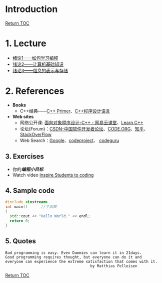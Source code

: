 Introduction
===
[Return TOC](../../README.md)

# 1. Lecture
- [绪论1——如何学习编程](./C%2B%2B_%E7%BB%AA%E8%AE%BA1.pdf)
- [绪论2——计算机基础知识](./C%2B%2B%E7%AC%AC01%E8%AE%B2%20%E7%BB%AA%E8%AE%BA1%EF%BC%9A%E8%AE%A1%E7%AE%97%E6%9C%BA%E5%9F%BA%E7%A1%80%E7%9F%A5%E8%AF%86.pdf)
- [绪论3——信息的表示与存储](./C%2B%2B%E7%AC%AC02%E8%AE%B2%20%E7%BB%AA%E8%AE%BA2%EF%BC%9A%E4%BF%A1%E6%81%AF%E7%9A%84%E8%A1%A8%E7%A4%BA%E4%B8%8E%E5%AD%98%E5%82%A8.pdf)

# 2. References
- **Books**
  - C++经典——[C++ Primer](https://book.douban.com/subject/1767741/)、[C++程序设计语言](https://book.douban.com/subject/4604591/)
- **Web sites**
  - 网络公开课: [面向对象程序设计-C++ - 网易云课堂](http://study.163.com/course/courseMain.htm?courseId=271005)、[Learn C++](www.learncpp.com)
  - 论坛(Forum)：[CSDN-中国软件开发者论坛](www.csdn.net)、[CODE.ORG](www.code.org)、[知乎](www.zhihu.com)、[StackOverFlow](www.stackoverlow.com)
  - Web Search：[Google](www.google.com.hk)、[codeproject](www.codeproject.com)、 [codeguru](www.codeguru.com)

## 3. Exercises
- 你的***编程小目标***
- Watch video [Inspire Students to coding](https://code.org/educate/resources/inspire)

## 4. Sample code
```c++
#include <iostream>
int main()		//主函数
{
  std::cout << "Hello World." << endl;
  return 0;
}
```

## 5. Quotes
```
Bad programming is easy. Even Dummies can learn it in 21days.
Good programming requires thought, but everyone can do it and 
everyone can experience the extreme satisfaction that comes with it.
                                      by Matthias Felleisen
```

[Return TOC](../../README.md)
